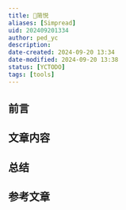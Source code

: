 ```yaml
---
title: 🤖简悦
aliases: [Simpread]
uid: 202409201334
author: ped_yc
description: 
date-created: 2024-09-20 13:34
date-modified: 2024-09-20 13:38
status: [YCTODO]
tags: [tools]
---
```


## 前言

## 文章内容

## 总结

## 参考文章
